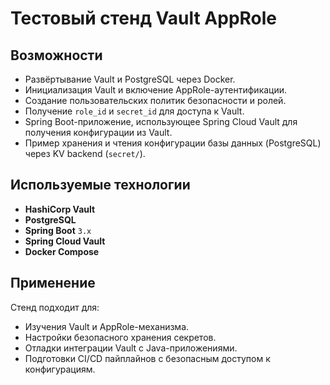 #  Тестовый стенд Vault AppRole

##  Возможности

- Развёртывание Vault и PostgreSQL через Docker.
- Инициализация Vault и включение AppRole-аутентификации.
- Создание пользовательских политик безопасности и ролей.
- Получение `role_id` и `secret_id` для доступа к Vault.
- Spring Boot-приложение, использующее Spring Cloud Vault для получения конфигурации из Vault.
- Пример хранения и чтения конфигурации базы данных (PostgreSQL) через KV backend (`secret/`).

##   Используемые технологии

- **HashiCorp Vault**  
- **PostgreSQL**  
- **Spring Boot** `3.x`
- **Spring Cloud Vault**
- **Docker Compose**

##  Применение

Стенд подходит для:
- Изучения Vault и AppRole-механизма.
- Настройки безопасного хранения секретов.
- Отладки интеграции Vault с Java-приложениями.
- Подготовки CI/CD пайплайнов с безопасным доступом к конфигурациям.

